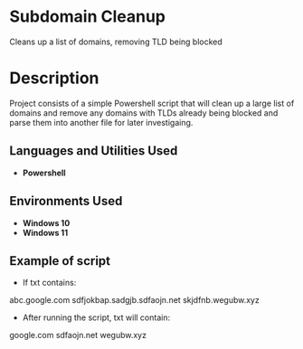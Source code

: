 # Subdomain Cleanup
Cleans up a list of domains, removing TLD being blocked 


<h1>Description</h1>
Project consists of a simple Powershell script that will clean up a large list of domains and remove any domains with TLDs already being blocked and parse them into another file for later investigaing.
<br />


<h2>Languages and Utilities Used</h2>

- <b>Powershell</b>

<h2>Environments Used </h2>

- <b>Windows 10</b>
- <b>Windows 11</b>


<h2>Example of script </h2>

- If txt contains:

abc.google.com
sdfjokbap.sadgjb.sdfaojn.net
skjdfnb.wegubw.xyz

- After running the script, txt will contain:

google.com
sdfaojn.net
wegubw.xyz

<br />


<!--
example of the screenshots when ready 
<p align="center">
Launch the utility: <br/>
<img src="[https://i.imgur.com](https://imgur.com/a/BHxrOZk)"/>
<br />
<br />
Select the disk:  <br/>
<img src="https://i.imgur.com"/>
<br />
<br />
</p>



 ```diff
- text in red
+ text in green
! text in orange
# text in gray
@@ text in purple (and bold)@@
```
--!>
